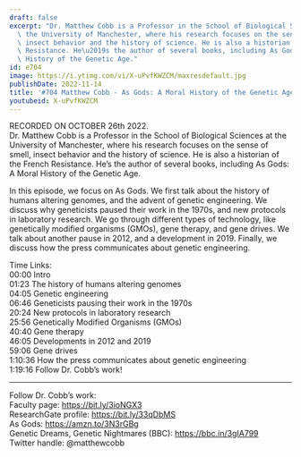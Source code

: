 ```yaml
---
draft: false
excerpt: "Dr. Matthew Cobb is a Professor in the School of Biological Sciences at\
  \ the University of Manchester, where his research focuses on the sense of smell,\
  \ insect behavior and the history of science. He is also a historian of the French\
  \ Resistance. He\u2019s the author of several books, including As Gods: A Moral\
  \ History of the Genetic Age."
id: e704
image: https://i.ytimg.com/vi/X-uPvfKWZCM/maxresdefault.jpg
publishDate: 2022-11-14
title: '#704 Matthew Cobb - As Gods: A Moral History of the Genetic Age'
youtubeid: X-uPvfKWZCM
---
```

RECORDED ON OCTOBER 26th 2022.  
Dr. Matthew Cobb is a Professor in the School of Biological Sciences at the University of Manchester, where his research focuses on the sense of smell, insect behavior and the history of science. He is also a historian of the French Resistance. He’s the author of several books, including As Gods: A Moral History of the Genetic Age.

In this episode, we focus on As Gods. We first talk about the history of humans altering genomes, and the advent of genetic engineering. We discuss why geneticists paused their work in the 1970s, and new protocols in laboratory research. We go through different types of technology, like genetically modified organisms (GMOs), gene therapy, and gene drives. We talk about another pause in 2012, and a development in 2019. Finally, we discuss how the press communicates about genetic engineering.

Time Links:  
00:00 Intro  
01:23  The history of humans altering genomes  
04:05  Genetic engineering  
06:46  Geneticists pausing their work in the 1970s  
20:24  New protocols in laboratory research  
25:56  Genetically Modified Organisms (GMOs)  
40:40  Gene therapy  
46:05  Developments in 2012 and 2019  
59:06  Gene drives  
1:10:36  How the press communicates about genetic engineering  
1:19:16  Follow Dr. Cobb’s work!

---

Follow Dr. Cobb’s work:  
Faculty page: https://bit.ly/3ioNGX3  
ResearchGate profile: https://bit.ly/33qDbMS  
As Gods: https://amzn.to/3N3rGBg  
Genetic Dreams, Genetic Nightmares (BBC): https://bbc.in/3gIA799  
Twitter handle: @matthewcobb
